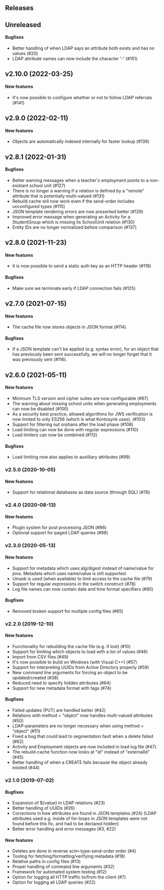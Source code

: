 ## Releases

## Unreleased
#### Bugfixes
  - Better handling of when LDAP says an attribute both exists and has no values (#20)
  - LDAP attribute names can now include the character '-' (#151)

## v2.10.0 (2022-03-25)
#### New features
  - It's now possible to configure whether or not to follow LDAP referrals (#141)

## v2.9.0 (2022-02-11)
#### New features
  - Objects are automatically indexed internally for faster lookup (#139)

## v2.8.1 (2022-01-31)
#### Bugfixes
  - Better warning messages when a teacher's employment points to a
    non-existant school unit (#127)
  - There is no longer a warning if a relation is defined by a
    "remote" attribute that is potentially multi-valued (#131)
  - Rebuild cache will now work even if the send-order includes
    unconfigured types (#115)
  - JSON template rendering errors are now presented better (#129)
  - Improved error message when generating an Activity for a
    StudentGroup which is missing its SchoolUnit relation (#130)
  - Entity IDs are no longer normalized before comparison (#137)

## v2.8.0 (2021-11-23)
#### New features
  - It is now possible to send a static auth key as an HTTP header (#119)

#### Bugfixes
  - Make sure we terminate early if LDAP connection fails (#125)

## v2.7.0 (2021-07-15)
#### New features
  - The cache file now stores objects in JSON format (#114)

#### Bugfixes
  - If a JSON template can't be applied (e.g. syntax error), for an object
    that has previously been sent successfully, we will no longer forget that
    it was previously sent (#116).

## v2.6.0 (2021-05-11)
#### New features
  - Minimum TLS version and cipher suites are now configurable (#97)
  - The warning about missing school units when generating employments
    can now be disabled (#100)
  - As a security best practice, allowed algorithms for JWS verification
    is now limited to only ES256 (which is what Kontosynk uses). (#103)
  - Support for filtering out orphans after the load phase (#108)
  - Load limiting can now be done with regular expressions (#110)
  - Load limiters can now be combined (#112)

#### Bugfixes
  - Load limiting now also applies to auxilliary attributes (#99)

### v2.5.0 (2020-10-05)
#### New features
  - Support for relational databases as data source (through SQL) (#76)

### v2.4.0 (2020-08-13)
#### New features
  - Plugin system for post processing JSON (#86)
  - Optional support for paged LDAP queries (#88)

### v2.3.0 (2020-05-13)
#### New features
  - Support for metadata which uses alg/digest instead of name/value for pins.
    Metadata which uses name/value is still supported.
  - Umask is used (when available) to limit access to the cache file (#79)
  - Support for regular expressions in the switch construct (#78)
  - Log file names can now contain date and time format specifiers (#80)

#### Bugfixes
  - Removed broken support for multiple config files (#65)

### v2.2.0 (2019-12-10)
#### New features
  - Functionality for rebuilding the cache file (e.g. if lost) (#10)
  - Support for limiting which objects to load with a list of values (#46)
  - Import from CSV files (#49)
  - It's now possible to build on Windows (with Visual C++) (#57)
  - Support for interpreting UUIDs from Active Directory properly (#59)
  - New command line arguments for forcing an object to be updated/created (#38)
  - Reduced need to specify hidden attributes (#64)
  - Support for new metadata format with tags (#74)

#### Bugfixes
  - Failed updates (PUT) are handled better (#42)
  - Relations with method = "object" now handles multi-valued attributes (#50)
  - LDAP-parameters are no longer necessary when using method = "object" (#51)
  - Fixed a bug that could lead to segmentation fault when a delete failed (#62)
  - Activity and Employment objects are now included in load log file (#47)
  - The rebuild-cache function now looks at "id" instead of "externalId" (#45)
  - Better handling of when a CREATE fails because the object already existed (#44)

### v2.1.0 (2019-07-02)
#### Bugfixes
  - Expansion of ${value} in LDAP relations (#23)
  - Better handling of UUIDs (#26)
  - Corrections in how attributes are found in JSON templates (#24)
    (LDAP attributes used e.g. inside of for-loops in JSON templates
    were not found before this fix, and had to be declared hidden)
  - Better error handling and error messages (#3, #22)

#### New features
  - Deletes are done in reverse scim-type-send-order order (#4)
  - Tooling for fetching/formatting/verifying metadata (#18)
  - Relative paths in config files (#13)
  - Proper handling of command line arguments (#32)
  - Framework for automated system testing (#12)
  - Option for logging all HTTP traffic to/from the client (#7)
  - Option for logging all LDAP queries (#22)

